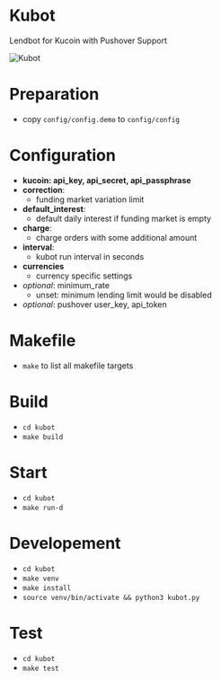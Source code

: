 # Kubot
Lendbot for Kucoin with Pushover Support

![Kubot](https://github.com/desy83/kubot/workflows/Kubot/badge.svg)

# Preparation
- copy `config/config.demo` to `config/config`
  
# Configuration

- **kucoin:  api_key, api_secret, api_passphrase**
- **correction**:
  - funding market variation limit
- **default_interest**:
  - default daily interest if funding market is empty
- **charge**:
  - charge orders with some additional amount
- **interval**:
  - kubot run interval in seconds
- **currencies**
  - currency specific settings
- *optional*: minimum_rate
  - unset: minimum lending limit would be disabled
- *optional*: pushover user_key, api_token

# Makefile
- `make` to list all makefile targets

# Build
- `cd kubot`
- `make build`

# Start
- `cd kubot`
- `make run-d`

# Developement
- `cd kubot`
- `make venv`
- `make install`
- `source venv/bin/activate && python3 kubot.py`

# Test
- `cd kubot`
- `make test`